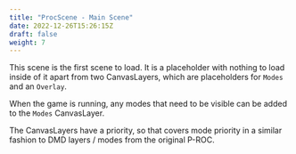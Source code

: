 ```yaml
---
title: "ProcScene - Main Scene"
date: 2022-12-26T15:26:15Z
draft: false
weight: 7
---
```


This scene is the first scene to load. It is a placeholder with nothing to load inside of it apart from two CanvasLayers, which are placeholders for `Modes` and an `Overlay`.

When the game is running, any modes that need to be visible can be added to the `Modes` CanvasLayer. 

The CanvasLayers have a priority, so that covers mode priority in a similar fashion to DMD layers / modes from the original P-ROC.

